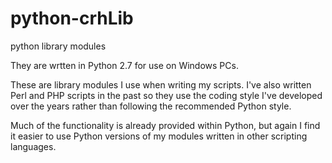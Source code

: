 # python-crhLib
python library modules

They are wrtten in Python 2.7 for use on Windows PCs.

These are library modules I use when writing my scripts. I've also written Perl and PHP scripts in the past so they use the  coding style I've developed over the years rather than following the recommended Python style.

Much of the functionality is already provided within Python, but again I find it easier to use Python versions of my modules written in other scripting languages.
